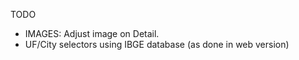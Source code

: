 TODO

- IMAGES: Adjust image on Detail.
- UF/City selectors using IBGE database (as done in web version)